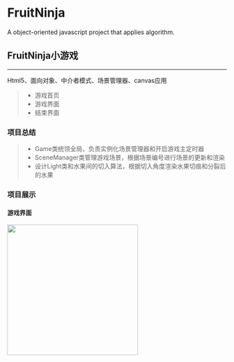# FruitNinja
A object-oriented javascript project that applies algorithm.

## FruitNinja小游戏

------
Html5、面向对象、中介者模式、场景管理器、canvas应用


> * 游戏首页
> * 游戏界面
> * 结束界面

### 项目总结
> * Game类统领全局，负责实例化场景管理器和开启游戏主定时器
> * SceneManager类管理游戏场景，根据场景编号进行场景的更新和渲染
> * 设计Light类和水果间的切入算法，根据切入角度渲染水果切痕和分裂后的水果



### 项目展示

#### 游戏界面

<img src="" width="300"/>